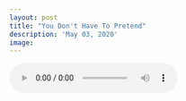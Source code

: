 ```yaml
---
layout: post
title: "You Don't Have To Pretend"
description: 'May 03, 2020'
image:
---
```


<audio controls preload="metadata">
  <source src="https://docs.google.com/uc?export=open&id=1x8xBX_1Qcybi21eka-A0R8hS502K9ij6" type="audio/mp3">
Your browser does not support the audio element.
</audio>
